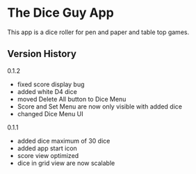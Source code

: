 The Dice Guy App
=================================

This app is a dice roller for pen and paper and table top games.


Version History
--------------

0.1.2
- fixed score display bug
- added white D4 dice
- moved Delete All button to Dice Menu
- Score and Set Menu are now only visible with added dice
- changed Dice Menu UI

0.1.1
- added dice maximum of 30 dice
- added app start icon
- score view optimized
- dice in grid view are now scalable



